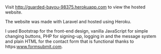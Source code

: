 Visit http://guarded-bayou-98375.herokuapp.com to view the hosted website. 

The website was made with Laravel and hosted using Heroku. 

I used Bootstrap for the front-end design, vanilla JavaScript for simple changing buttons, 
PHP for signing-up, logging in and the message system and plain HTML for the contact form that is functional thanks to https:www.formsubmit.com. 
